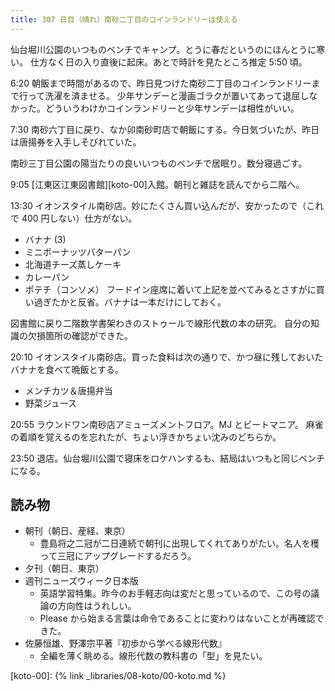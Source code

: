 ```yaml
---
title: 307 日目（晴れ）南砂二丁目のコインランドリーは使える
---
```


仙台堀川公園のいつものベンチでキャンプ。とうに春だというのにほんとうに寒い。
仕方なく日の入り直後に起床。あとで時計を見たところ推定 5:50 頃。

6:20 朝飯まで時間があるので、昨日見つけた南砂二丁目のコインランドリーまで行って洗濯を済ませる。
少年サンデーと漫画ゴラクが置いてあって退屈しなかった。どういうわけかコインランドリーと少年サンデーは相性がいい。

7:30 南砂六丁目に戻り、なか卯南砂町店で朝飯にする。今日気づいたが、昨日は唐揚券を入手しそびれていた。

南砂三丁目公園の陽当たりの良いいつものベンチで居眠り。数分寝過ごす。

9:05 [江東区江東図書館][koto-00]入館。朝刊と雑誌を読んでから二階へ。

13:30 イオンスタイル南砂店。妙にたくさん買い込んだが、安かったので（これで 400 円しない）仕方がない。

* バナナ (3)
* ミニポーナッツバターパン
* 北海道チーズ蒸しケーキ
* カレーパン
* ポテチ（コンソメ）
フードイン座席に着いて上記を並べてみるとさすがに買い過ぎたかと反省。バナナは一本だけにしておく。

図書館に戻り二階数学書架わきのストゥールで線形代数の本の研究。
自分の知識の欠損箇所の確認ができた。

20:10 イオンスタイル南砂店。買った食料は次の通りで、かつ昼に残しておいたバナナを食べて晩飯とする。

* メンチカツ＆唐揚弁当
* 野菜ジュース

20:55 ラウンドワン南砂店アミューズメントフロア。MJ とビートマニア。
麻雀の着順を覚えるのを忘れたが、ちょい浮きかちょい沈みのどちらか。

23:50 退店。仙台堀川公園で寝床をロケハンするも、結局はいつもと同じベンチになる。

## 読み物

* 朝刊（朝日、産経、東京）
  * 豊島将之二冠が二日連続で朝刊に出現してくれてありがたい。名人を穫って三冠にアップグレードするだろう。
* 夕刊（朝日、東京）
* 週刊ニューズウィーク日本版
  * 英語学習特集。昨今のお手軽志向は変だと思っているので、この号の議論の方向性はうれしい。
  * Please から始まる言葉は命令であることに変わりはないことが再確認できた。
* 佐藤恒雄、野澤宗平著『初歩から学べる線形代数』
  * 全編を薄く眺める。線形代数の教科書の「型」を見たい。

[koto-00]: {% link _libraries/08-koto/00-koto.md %}
